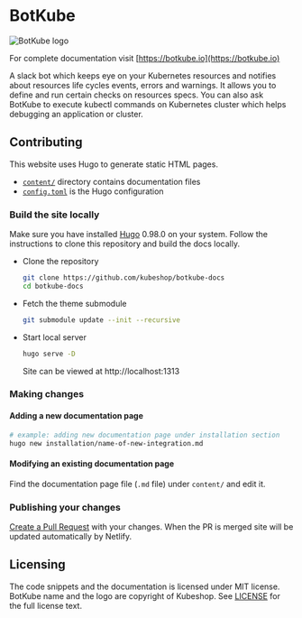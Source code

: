 # BotKube

![BotKube logo](/static/images/botkube-title.jpg)

For complete documentation visit [https://botkube.io](https://botkube.io)

A slack bot which keeps eye on your Kubernetes resources and notifies
about resources life cycles events, errors and warnings. It allows you
to define and run certain checks on resources specs.  You can also ask
BotKube to execute kubectl commands on Kubernetes cluster which helps
debugging an application or cluster.

## Contributing
This website uses Hugo to generate static HTML pages.

- [`content/`](./content/ "View the directory") directory contains
  documentation files
- [`config.toml`](./config.toml "View file") is the Hugo configuration

### Build the site locally
Make sure you have installed
[Hugo](https://gohugo.io) 0.98.0 on your
system. Follow the instructions to clone this repository and build the
docs locally.

  * Clone the repository
	```sh
	git clone https://github.com/kubeshop/botkube-docs
	cd botkube-docs
	```
  * Fetch the theme submodule
	```sh
	git submodule update --init --recursive
	```
  * Start local server
	```sh
	hugo serve -D
	```
	Site can be viewed at http://localhost:1313

### Making changes
#### Adding a new documentation page
```sh
# example: adding new documentation page under installation section
hugo new installation/name-of-new-integration.md
```
#### Modifying an existing documentation page
Find the documentation page file (`.md` file) under `content/` and
edit it.

### Publishing your changes
[Create a Pull
Request](https://help.github.com/en/articles/creating-a-pull-request)
with your changes. When the PR is merged site will be updated
automatically by Netlify.

## Licensing
The code snippets and the documentation is licensed under MIT
license. BotKube name and the logo are copyright of Kubeshop.
See [LICENSE](./LICENSE) for the full license text.
